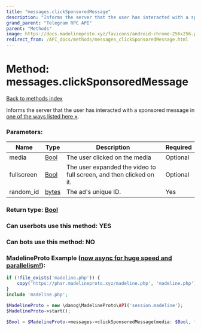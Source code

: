 ```yaml
---
title: "messages.clickSponsoredMessage"
description: "Informs the server that the user has interacted with a sponsored message in [one of the ways listed here »](https://core.telegram.org/api/sponsored-messages#clicking-on-sponsored-messages)."
grand_parent: "Telegram RPC API"
parent: "Methods"
image: https://docs.madelineproto.xyz/favicons/android-chrome-256x256.png
redirect_from: /API_docs/methods/messages_clickSponsoredMessage.html
---
```

# Method: messages.clickSponsoredMessage
[Back to methods index](index.html)



Informs the server that the user has interacted with a sponsored message in [one of the ways listed here »](https://core.telegram.org/api/sponsored-messages#clicking-on-sponsored-messages).

### Parameters:

| Name     |    Type       | Description | Required |
|----------|---------------|-------------|----------|
|media|[Bool](/API_docs/types/Bool.html) | The user clicked on the media | Optional|
|fullscreen|[Bool](/API_docs/types/Bool.html) | The user expanded the video to full screen, and then clicked on it. | Optional|
|random\_id|[bytes](/API_docs/types/bytes.html) | The ad's unique ID. | Yes|


### Return type: [Bool](/API_docs/types/Bool.html)

### Can userbots use this method: **YES**

### Can bots use this method: **NO**


### MadelineProto Example ([now async for huge speed and parallelism!](https://docs.madelineproto.xyz/docs/ASYNC.html)):


```php
if (!file_exists('madeline.php')) {
    copy('https://phar.madelineproto.xyz/madeline.php', 'madeline.php');
}
include 'madeline.php';

$MadelineProto = new \danog\MadelineProto\API('session.madeline');
$MadelineProto->start();

$Bool = $MadelineProto->messages->clickSponsoredMessage(media: $Bool, fullscreen: $Bool, random_id: 'bytes', );
```

